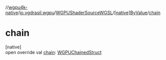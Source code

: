 //[wgpu4k-native](../../../../index.md)/[io.ygdrasil.wgpu](../../index.md)/[WGPUShaderSourceWGSL](../index.md)/[[native]ByValue](index.md)/[chain](chain.md)

# chain

[native]\
open override val [chain](chain.md): [WGPUChainedStruct](../../-w-g-p-u-chained-struct/index.md)